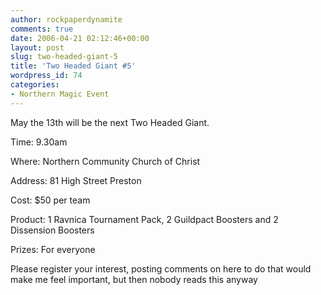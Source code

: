 ```yaml
---
author: rockpaperdynamite
comments: true
date: 2006-04-21 02:12:46+00:00
layout: post
slug: two-headed-giant-5
title: 'Two Headed Giant #5'
wordpress_id: 74
categories:
- Northern Magic Event
---
```


May the 13th will be the next Two Headed Giant.

Time: 9.30am

Where: Northern Community Church of Christ

Address: 81 High Street Preston

Cost: $50 per team

Product: 1 Ravnica Tournament Pack, 2 Guildpact Boosters and 2 Dissension Boosters

Prizes: For everyone 

Please register your interest, posting comments on here to do that would make me feel important, but then nobody reads this anyway
